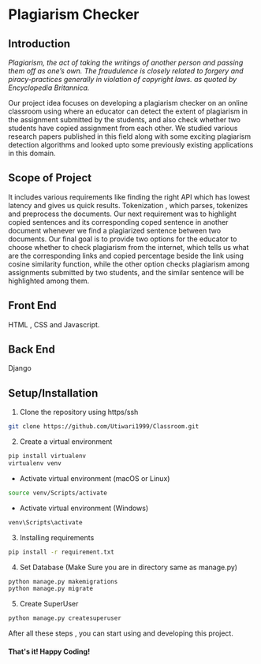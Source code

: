 # Plagiarism Checker

## Introduction
*Plagiarism, the act of taking the writings of another person and passing them off as one’s own.   The   fraudulence is   closely   related   to   forgery   and   piracy-practices   generally   in violation of copyright laws. as quoted by Encyclopedia Britannica.*

Our project idea focuses on developing a plagiarism checker on an online classroom using where an educator can detect the extent of plagiarism in the assignment submitted by the students, and also check whether two students have copied assignment from each other. We studied various research papers published in this field along with some exciting plagiarism detection algorithms and looked upto some previously existing applications in this domain. 

## Scope of Project
It includes various requirements like finding the right API which has lowest latency and gives us quick results. Tokenization , which parses, tokenizes and preprocess the documents. Our next requirement was to highlight copied sentences and its corresponding coped sentence in another document whenever we find a plagiarized sentence between two documents. Our final goal is to provide two options for the educator to choose whether to check plagiarism from the internet, which tells us what are the corresponding links and copied percentage beside the link using cosine similarity function, while the other option  checks plagiarism among assignments submitted by two students, and the similar sentence will be highlighted among them.


## Front End
HTML , CSS and Javascript.

## Back End
Django

## Setup/Installation
1. Clone the repository using https/ssh
```sh
git clone https://github.com/Utiwari1999/Classroom.git
```

2. Create a virtual environment
```sh
pip install virtualenv
virtualenv venv
```

- Activate virtual environment (macOS or Linux)
```sh
source venv/Scripts/activate
```

- Activate virtual environment (Windows)
```sh
venv\Scripts\activate 
```

3. Installing requirements
```sh
pip install -r requirement.txt
```

4. Set Database (Make Sure you are in directory same as manage.py)
```sh
python manage.py makemigrations
python manage.py migrate
```

5. Create SuperUser 
```sh
python manage.py createsuperuser
```
After all these steps , you can start using and developing this project. 

#### That's it! Happy Coding!
